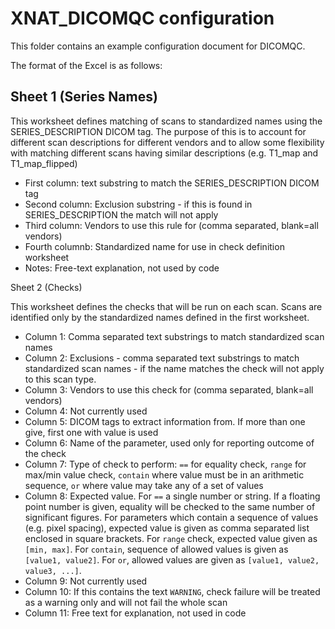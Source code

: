 XNAT_DICOMQC configuration
==========================

This folder contains an example configuration document for DICOMQC.

The format of the Excel is as follows:

Sheet 1 (Series Names)
----------------------

This worksheet defines matching of scans to standardized names using the
SERIES_DESCRIPTION DICOM tag. The purpose of this is to account for different
scan descriptions for different vendors and to allow some flexibility with
matching different scans having similar descriptions (e.g. T1_map and T1_map_flipped)

 - First column: text substring to match the SERIES_DESCRIPTION DICOM tag
 - Second column: Exclusion substring - if this is found in SERIES_DESCRIPTION the match will not apply
 - Third column: Vendors to use this rule for (comma separated, blank=all vendors)
 - Fourth columnb: Standardized name for use in check definition worksheet
 - Notes: Free-text explanation, not used by code

Sheet 2 (Checks)

This worksheet defines the checks that will be run on each scan. Scans are
identified only by the standardized names defined in the first worksheet.

 - Column 1: Comma separated text substrings to match standardized scan names
 - Column 2: Exclusions - comma separated text substrings to match standardized scan names - if the name matches
   the check will not apply to this scan type.
 - Column 3: Vendors to use this check for (comma separated, blank=all vendors)
 - Column 4: Not currently used
 - Column 5: DICOM tags to extract information from. If more than one give, first one with value is used
 - Column 6: Name of the parameter, used only for reporting outcome of the check
 - Column 7: Type of check to perform: `==` for equality check, `range` for max/min value check, `contain` 
   where value must be in an arithmetic sequence, `or` where value may take any of a set of values
 - Column 8: Expected value. For `==` a single number or string. If a floating point number is given, equality
   will be checked to the same number of significant figures. For parameters which contain a sequence of values
   (e.g. pixel spacing), expected value is given as comma separated list enclosed in square brackets. For 
   `range` check, expected value given as `[min, max]`. For `contain`, sequence of allowed values is given
   as `[value1, value2]`. For `or`, allowed values are given as `[value1, value2, value3, ...]`.
 - Column 9: Not currently used
 - Column 10: If this contains the text `WARNING`, check failure will be treated as a warning only and will
   not fail the whole scan
 - Column 11: Free text for explanation, not used in code

